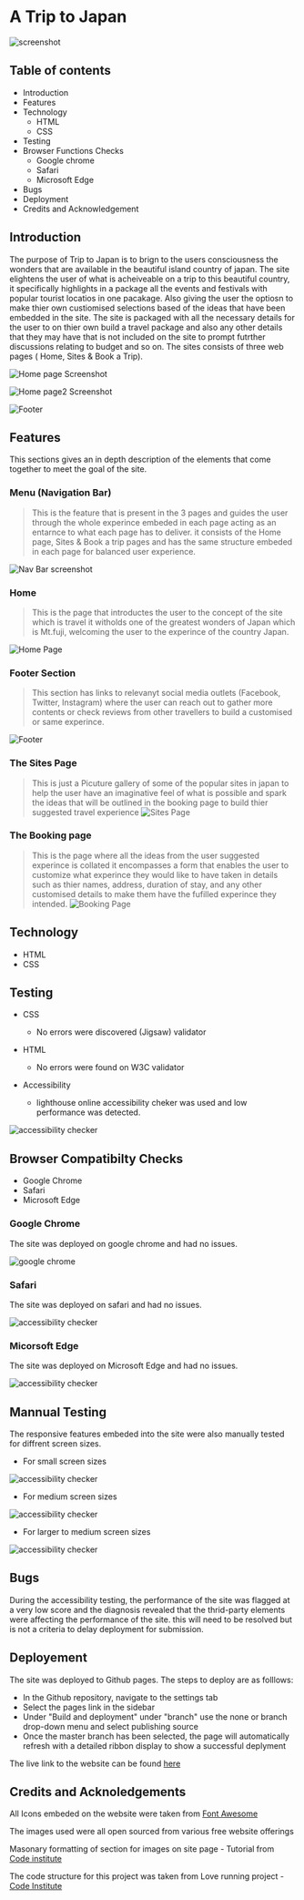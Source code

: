 # A Trip to Japan

![screenshot](/assets/images/screenshot.png "Title")

## Table of contents
* Introduction
* Features
* Technology
    * HTML
    * CSS
*  Testing
*  Browser Functions Checks
    * Google chrome
    * Safari
    * Microsoft Edge
*  Bugs
*  Deployment
*  Credits and Acknowledgement

## Introduction
The purpose of Trip to Japan is to brign to the users consciousness the wonders that are available in the beautiful island country of japan. The site elightens the user of what is acheiveable on a trip to this beautiful country, it specifically highlights in a package all the events and festivals with popular tourist locatios in one pacakage. Also giving the user the optiosn to make thier own custiomised selections based of the ideas that have been embedded in the site. The site is packaged with all the necessary details for the user to on thier own build a travel package and also any other details that they may have that is not included on the site to prompt futrther discussions relating to budget and so on. The sites consists of three web pages ( Home, Sites & Book a Trip).

![Home page Screenshot](/assets/images/site-screenshots/Home%20page%201.png "Title")

![Home page2 Screenshot](/assets/images/site-screenshots/Home%20page%202.png "Title")

![Footer](/assets/images/site-screenshots/Home%20page%20footer.png "Title")

## Features

This sections gives an in depth description of the elements that come together to meet the goal of the site.

### Menu (Navigation Bar)
> This is the feature that is present in the 3 pages and guides the user through the whole experince embeded in each page acting as an entarnce to what each page has to deliver. it consists of the Home page, Sites & Book a trip pages and has the same structure embeded in each page for balanced user experience.

![Nav Bar screenshot](/assets/images/site-screenshots/Nav%20bar.png "Title")

### Home 
> This is the page that introductes the user to the concept of the site which is travel it witholds one of the greatest wonders of Japan which is Mt.fuji, welcoming the user to the experince of the country Japan.

![Home Page](/assets/images/site-screenshots/Home%20page%201.png "Title")

### Footer Section
> This section has links to relevanyt social media outlets (Facebook, Twitter, Instagram) where the user can reach out to gather more contents or check reviews from other travellers to build a customised or same experince.

![Footer](/assets/images/site-screenshots/Home%20page%20footer.png "Title")

### The Sites Page
> This is just a Picuture gallery of some of the popular sites in japan to help the user have an imaginative feel of what is possible and spark the ideas that will be outlined in the booking page to build thier suggested travel experience
![Sites Page](/assets/images/site-screenshots/Sites%20Page.png "Title")

### The Booking page
> This is the page where all the ideas from the user suggested experince is collated it encompasses a form that enables the user to customize what experince they would like to have taken in details such as thier names, address, duration of stay, and any other customised details to make them have the fufilled experince they intended.
![Booking Page](/assets/images/site-screenshots/Booking%20Page.png "Title")

## Technology
* HTML
* CSS

## Testing
* CSS
    * No errors were discovered (Jigsaw) validator

* HTML
    * No errors were found on W3C validator

* Accessibility
    * lighthouse online accessibility cheker was used and low performance was detected.
    
![accessibility checker](/assets/images/site-screenshots/Accessibility%20Lighthouse.png "Title")

## Browser Compatibilty Checks
* Google Chrome
* Safari
* Microsoft Edge

### Google Chrome
The site was deployed on google chrome and had no issues.

![google chrome](/assets/images/Google%20chrome.png "Title")

### Safari
The site was deployed on safari and had no issues.

![accessibility checker](/assets/images/Safari.png "Title")

### Micorsoft Edge
The site was deployed on Microsoft Edge and had no issues.

![accessibility checker](/assets/images/Microsoft%20edge%20Test.jpg "Title")

## Mannual Testing
The responsive features embeded into the site were also manually tested for diffrent screen sizes.

* For small screen sizes 

![accessibility checker](/assets/images/small%20screen.png "Title")

* For medium screen sizes 

![accessibility checker](/assets/images/Medium%20Screens.png "Title")

*  For larger to medium screen sizes 

![accessibility checker](/assets/images/Larger%20screens.png "Title")


## Bugs
During the accessibility testing, the performance of the site was flagged at a very low score and the diagnosis revealed that the thrid-party elements were affecting the performance
of the site. this will need to be resolved but is not a criteria to delay deployment for submission.


## Deployement
The site was deployed to Github pages. The steps to deploy are as folllows:
- In the Github repository, navigate to the settings tab
- Select the pages link in the sidebar
- Under "Build and deployment" under "branch" use the none or branch drop-down menu and select publishing source
- Once the master branch has been selected, the page will automatically refresh with a detailed ribbon display to show a successful deplyment

The live link to the website can be found [here](https://greglabo78.github.io/Project-Milestone-1-html-css/)


## Credits and Acknoledgements
All Icons embeded on the website were taken from [Font Awesome](https://fontawesome.com/)

The images used were all open sourced from various free website offerings

Masonary formatting of section for images on site page - Tutorial from [Code institute](https://codeinstitute.net/)

The code structure for this project was taken from Love running project - [Code Institute](https://codeinstitute.net)




